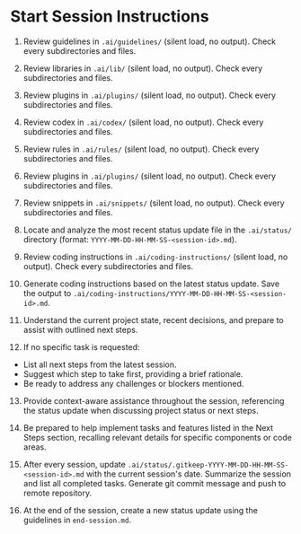 # Start Session Instructions

1. Review guidelines in `.ai/guidelines/` (silent load, no output). Check every subdirectories and files.

2. Review libraries in `.ai/lib/` (silent load, no output). Check every subdirectories and files.

3. Review plugins in `.ai/plugins/` (silent load, no output). Check every subdirectories and files.

4. Review codex in `.ai/codex/` (silent load, no output). Check every subdirectories and files.

5. Review rules in `.ai/rules/` (silent load, no output). Check every subdirectories and files.

6. Review plugins in `.ai/plugins/` (silent load, no output). Check every subdirectories and files.

7. Review snippets in `.ai/snippets/` (silent load, no output). Check every subdirectories and files.

8. Locate and analyze the most recent status update file in the `.ai/status/` directory (format: `YYYY-MM-DD-HH-MM-SS-<session-id>.md`).

9. Review coding instructions in `.ai/coding-instructions/` (silent load, no output). Check every subdirectories and files.

10. Generate coding instructions based on the latest status update. Save the output to `.ai/coding-instructions/YYYY-MM-DD-HH-MM-SS-<session-id>.md`.

11. Understand the current project state, recent decisions, and prepare to assist with outlined next steps.

12. If no specific task is requested:

- List all next steps from the latest session.
- Suggest which step to take first, providing a brief rationale.
- Be ready to address any challenges or blockers mentioned.

13. Provide context-aware assistance throughout the session, referencing the status update when discussing project status or next steps.

14. Be prepared to help implement tasks and features listed in the Next Steps section, recalling relevant details for specific components or code areas.

15. After every session, update `.ai/status/.gitkeep-YYYY-MM-DD-HH-MM-SS-<session-id>.md` with the current session's date. Summarize the session and list all completed tasks. Generate git commit message and push to remote repository.

16. At the end of the session, create a new status update using the guidelines in `end-session.md`.
